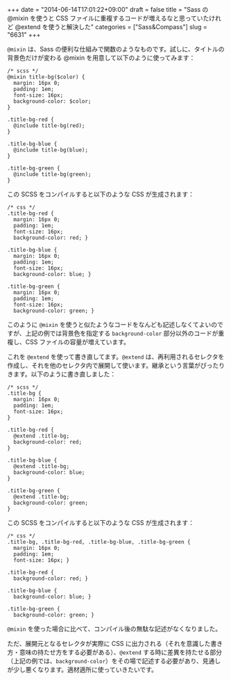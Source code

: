 +++
date = "2014-06-14T17:01:22+09:00"
draft = false
title = "Sass の @mixin を使うと CSS ファイルに重複するコードが増えるなと思っていたけれど @extend を使うと解決した"
categories = ["Sass&Compass"]
slug = "6631"
+++

<code>@mixin</code> は、Sass の便利な仕組みで関数のようなものです。試しに、タイトルの背景色だけが変わる @mixin を用意して以下のように使ってみます：

<pre><code>/* scss */
@mixin title-bg($color) {
  margin: 16px 0;
  padding: 1em;
  font-size: 16px;
  background-color: $color;
}

.title-bg-red {
  @include title-bg(red);
}

.title-bg-blue {
  @include title-bg(blue);
}

.title-bg-green {
  @include title-bg(green);
}</code></pre>

この SCSS をコンパイルすると以下のような CSS が生成されます：

<pre><code>/* css */
.title-bg-red {
  margin: 16px 0;
  padding: 1em;
  font-size: 16px;
  background-color: red; }

.title-bg-blue {
  margin: 16px 0;
  padding: 1em;
  font-size: 16px;
  background-color: blue; }

.title-bg-green {
  margin: 16px 0;
  padding: 1em;
  font-size: 16px;
  background-color: green; }
</code></pre>

このように <code>@mixin</code> を使うと似たようなコードをなんども記述しなくてよいのですが、上記の例では背景色を指定する <code>background-color</code> 部分以外のコードが重複し、CSS ファイルの容量が増えています。

これを <code>@extend</code> を使って書き直してます。<code>@extend</code> は、再利用されるセレクタを作成し、それを他のセレクタ内で展開して使います。継承という言葉がぴったりきます。以下のように書き直しました：

<pre><code>/* scss */
.title-bg {
  margin: 16px 0;
  padding: 1em;
  font-size: 16px;
}

.title-bg-red {
  @extend .title-bg;
  background-color: red;
}

.title-bg-blue {
  @extend .title-bg;
  background-color: blue;
}

.title-bg-green {
  @extend .title-bg;
  background-color: green;
}
</code></pre>

この SCSS をコンパイルすると以下のような CSS が生成されます：

<pre><code>/* css */
.title-bg, .title-bg-red, .title-bg-blue, .title-bg-green {
  margin: 16px 0;
  padding: 1em;
  font-size: 16px; }

.title-bg-red {
  background-color: red; }

.title-bg-blue {
  background-color: blue; }

.title-bg-green {
  background-color: green; }
</code></pre>

<code>@mixin</code> を使った場合に比べて、コンパイル後の無駄な記述がなくなりました。

ただ、展開元となるセレクタが実際に CSS に出力される（それを意識した書き方・意味の持たせ方をする必要がある）、<code>@extend</code> する時に差異を持たせる部分（上記の例では、<code>background-color</code>）をその場で記述する必要があり、見通しが少し悪くなります。適材適所に使っていきたいです。
